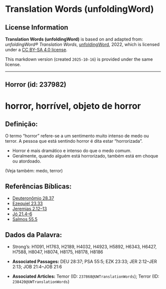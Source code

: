 # Translation Words (unfoldingWord)

## License Information

**Translation Words (unfoldingWord)** is based on and adapted from: _unfoldingWord® Translation Words_, [unfoldingWord](https://unfoldingword.org/utw), 2022, which is licensed under a [CC BY-SA 4.0 license](https://creativecommons.org/licenses/by-sa/4.0/legalcode.en).

This markdown version (created `2025-10-16`) is provided under the same license.



--------------------------------

## Horror (id: 237982)

horror, horrível, objeto de horror
==================================

Definição:
----------

O termo “horror” refere\-se a um sentimento muito intenso de medo ou terror. A pessoa que está sentindo horror é dita estar “horrorizada”.

* Horror é mais dramático e intenso do que o medo comum.
* Geralmente, quando alguém está horrorizado, também está em choque ou atordoado.

(Veja também: medo, terror)

Referências Bíblicas:
---------------------

* [Deuteronômio 28\.37](https://ref.ly/Deut28:37)
* [Ezequiel 23\.33](https://ref.ly/Ezek23:33)
* [Jeremias 2\.12–13](https://ref.ly/Jer2:12-Jer2:13)
* [Jó 21\.4–6](https://ref.ly/Job21:4-Job21:6)
* [Salmos 55\.5](https://ref.ly/Ps55:5)

Dados da Palavra:
-----------------

* Strong’s: H1091, H1763, H2189, H4032, H4923, H5892, H6343, H6427, H7588, H8047, H8074, H8175, H8178, H8186

* **Associated Passages:** DEU 28:37; PSA 55:5; EZK 23:33; JER 2:12–JER 2:13; JOB 21:4–JOB 21:6
* **Associated Articles:** Temor (ID: `237868@UWTranslationWords`); Terror (ID: `238420@UWTranslationWords`)

